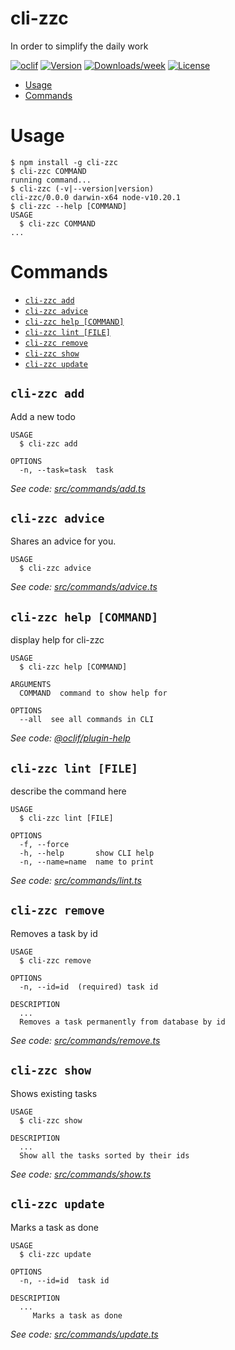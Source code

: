 cli-zzc
=======

In order to simplify the daily work

[![oclif](https://img.shields.io/badge/cli-oclif-brightgreen.svg)](https://oclif.io)
[![Version](https://img.shields.io/npm/v/cli-zzc.svg)](https://npmjs.org/package/cli-zzc)
[![Downloads/week](https://img.shields.io/npm/dw/cli-zzc.svg)](https://npmjs.org/package/cli-zzc)
[![License](https://img.shields.io/npm/l/cli-zzc.svg)](https://github.com/workspace/cli-zzc/blob/master/package.json)

<!-- toc -->
* [Usage](#usage)
* [Commands](#commands)
<!-- tocstop -->
# Usage
<!-- usage -->
```sh-session
$ npm install -g cli-zzc
$ cli-zzc COMMAND
running command...
$ cli-zzc (-v|--version|version)
cli-zzc/0.0.0 darwin-x64 node-v10.20.1
$ cli-zzc --help [COMMAND]
USAGE
  $ cli-zzc COMMAND
...
```
<!-- usagestop -->
# Commands
<!-- commands -->
* [`cli-zzc add`](#cli-zzc-add)
* [`cli-zzc advice`](#cli-zzc-advice)
* [`cli-zzc help [COMMAND]`](#cli-zzc-help-command)
* [`cli-zzc lint [FILE]`](#cli-zzc-lint-file)
* [`cli-zzc remove`](#cli-zzc-remove)
* [`cli-zzc show`](#cli-zzc-show)
* [`cli-zzc update`](#cli-zzc-update)

## `cli-zzc add`

Add a new todo

```
USAGE
  $ cli-zzc add

OPTIONS
  -n, --task=task  task
```

_See code: [src/commands/add.ts](https://github.com/workspace/cli-zzc/blob/v0.0.0/src/commands/add.ts)_

## `cli-zzc advice`

Shares an advice for you.

```
USAGE
  $ cli-zzc advice
```

_See code: [src/commands/advice.ts](https://github.com/workspace/cli-zzc/blob/v0.0.0/src/commands/advice.ts)_

## `cli-zzc help [COMMAND]`

display help for cli-zzc

```
USAGE
  $ cli-zzc help [COMMAND]

ARGUMENTS
  COMMAND  command to show help for

OPTIONS
  --all  see all commands in CLI
```

_See code: [@oclif/plugin-help](https://github.com/oclif/plugin-help/blob/v3.2.0/src/commands/help.ts)_

## `cli-zzc lint [FILE]`

describe the command here

```
USAGE
  $ cli-zzc lint [FILE]

OPTIONS
  -f, --force
  -h, --help       show CLI help
  -n, --name=name  name to print
```

_See code: [src/commands/lint.ts](https://github.com/workspace/cli-zzc/blob/v0.0.0/src/commands/lint.ts)_

## `cli-zzc remove`

Removes a task by id

```
USAGE
  $ cli-zzc remove

OPTIONS
  -n, --id=id  (required) task id

DESCRIPTION
  ...
  Removes a task permanently from database by id
```

_See code: [src/commands/remove.ts](https://github.com/workspace/cli-zzc/blob/v0.0.0/src/commands/remove.ts)_

## `cli-zzc show`

Shows existing tasks

```
USAGE
  $ cli-zzc show

DESCRIPTION
  ...
  Show all the tasks sorted by their ids
```

_See code: [src/commands/show.ts](https://github.com/workspace/cli-zzc/blob/v0.0.0/src/commands/show.ts)_

## `cli-zzc update`

Marks a task as done

```
USAGE
  $ cli-zzc update

OPTIONS
  -n, --id=id  task id

DESCRIPTION
  ...
     Marks a task as done
```

_See code: [src/commands/update.ts](https://github.com/workspace/cli-zzc/blob/v0.0.0/src/commands/update.ts)_
<!-- commandsstop -->

